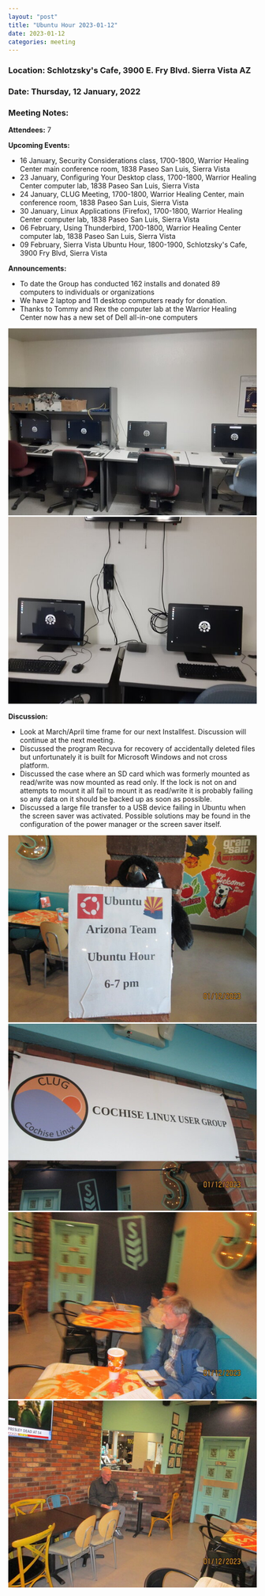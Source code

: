 ```yaml
---
layout: "post"
title: "Ubuntu Hour 2023-01-12"
date: 2023-01-12
categories: meeting
---
```


### Location: Schlotzsky's Cafe, 3900 E. Fry Blvd. Sierra Vista AZ

### Date: Thursday, 12 January, 2022

### Meeting Notes:

**Attendees:** 7

**Upcoming Events:**
 * 16 January, Security Considerations class, 1700-1800, Warrior Healing Center main conference room, 1838 Paseo San Luis, Sierra Vista
 * 23 January, Configuring Your Desktop class, 1700-1800, Warrior Healing Center computer lab, 1838 Paseo San Luis, Sierra Vista
 * 24 January, CLUG Meeting, 1700-1800, Warrior Healing Center, main conference room, 1838 Paseo San Luis, Sierra Vista
 * 30 January, Linux Applications (Firefox), 1700-1800, Warrior Healing Center computer lab, 1838 Paseo San Luis, Sierra Vista
 * 06 February, Using Thunderbird, 1700-1800, Warrior Healing Center computer lab, 1838 Paseo San Luis, Sierra Vista
 * 09 February, Sierra Vista Ubuntu Hour, 1800-1900, Schlotzsky's Cafe, 3900 Fry Blvd, Sierra Vista

**Announcements:**
 * To date the Group has conducted 162 installs and donated 89 computers to individuals or organizations
 * We have 2 laptop and 11 desktop computers ready for donation.
 * Thanks to Tommy and Rex the computer lab at the Warrior Healing Center now has a new set of Dell all-in-one computers

![alt text](https://raw.githubusercontent.com/CochiseLinuxUsersGroup/CochiseLinuxUsersGroup.github.io/master/images2/rsz_warriorhealingcentercomputerlab-1.jpg)
![alt text](https://raw.githubusercontent.com/CochiseLinuxUsersGroup/CochiseLinuxUsersGroup.github.io/master/images2/rsz_warriorhealingcentercomputerlab-2.jpg)

**Discussion:**
 * Look at March/April time frame for our next Installfest.  Discussion will continue at the next meeting.
 * Discussed the program Recuva for recovery of accidentally deleted files but unfortunately it is built for Microsoft Windows and not cross platform.
 * Discussed the case where an SD card which was formerly mounted as read/write was now mounted as read only.  If the lock is not on and attempts to mount it all fail to mount it as read/write it is probably failing so any data on it should be backed up as soon as possible.
 * Discussed a large file transfer to a USB device failing in Ubuntu when the screen saver was activated.  Possible solutions may be found in the configuration of the power manager or the screen saver itself.

![alt text](https://raw.githubusercontent.com/CochiseLinuxUsersGroup/CochiseLinuxUsersGroup.github.io/master/images2/rsz_sv_ubuntuhour_2023-01-12_1.jpg)
![alt text](https://raw.githubusercontent.com/CochiseLinuxUsersGroup/CochiseLinuxUsersGroup.github.io/master/images2/rsz_sv_ubuntuhour_2023-01-12_2.jpg)
![alt text](https://raw.githubusercontent.com/CochiseLinuxUsersGroup/CochiseLinuxUsersGroup.github.io/master/images2/rsz_sv_ubuntuhour_2023-01-12_3.jpg)
![alt text](https://raw.githubusercontent.com/CochiseLinuxUsersGroup/CochiseLinuxUsersGroup.github.io/master/images2/rsz_sv_ubuntuhour_2023-01-12_4.jpg)
